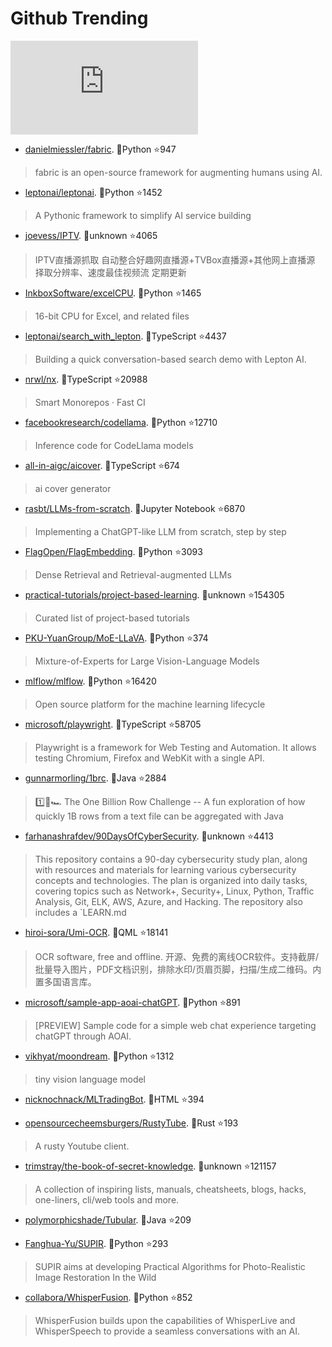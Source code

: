 # Github Trending 
 ![daily-bing](https://api.isoyu.com/bing_images.php) 
 - [danielmiessler/fabric](https://github.com/danielmiessler/fabric). 💪Python ⭐947 
 > fabric is an open-source framework for augmenting humans using AI. 
 - [leptonai/leptonai](https://github.com/leptonai/leptonai). 💪Python ⭐1452 
 > A Pythonic framework to simplify AI service building 
 - [joevess/IPTV](https://github.com/joevess/IPTV). 💪unknown ⭐4065 
 > IPTV直播源抓取 自动整合好趣网直播源+TVBox直播源+其他网上直播源 择取分辨率、速度最佳视频流 定期更新 
 - [InkboxSoftware/excelCPU](https://github.com/InkboxSoftware/excelCPU). 💪Python ⭐1465 
 > 16-bit CPU for Excel, and related files 
 - [leptonai/search_with_lepton](https://github.com/leptonai/search_with_lepton). 💪TypeScript ⭐4437 
 > Building a quick conversation-based search demo with Lepton AI. 
 - [nrwl/nx](https://github.com/nrwl/nx). 💪TypeScript ⭐20988 
 > Smart Monorepos · Fast CI 
 - [facebookresearch/codellama](https://github.com/facebookresearch/codellama). 💪Python ⭐12710 
 > Inference code for CodeLlama models 
 - [all-in-aigc/aicover](https://github.com/all-in-aigc/aicover). 💪TypeScript ⭐674 
 > ai cover generator 
 - [rasbt/LLMs-from-scratch](https://github.com/rasbt/LLMs-from-scratch). 💪Jupyter Notebook ⭐6870 
 > Implementing a ChatGPT-like LLM from scratch, step by step 
 - [FlagOpen/FlagEmbedding](https://github.com/FlagOpen/FlagEmbedding). 💪Python ⭐3093 
 > Dense Retrieval and Retrieval-augmented LLMs 
 - [practical-tutorials/project-based-learning](https://github.com/practical-tutorials/project-based-learning). 💪unknown ⭐154305 
 > Curated list of project-based tutorials 
 - [PKU-YuanGroup/MoE-LLaVA](https://github.com/PKU-YuanGroup/MoE-LLaVA). 💪Python ⭐374 
 > Mixture-of-Experts for Large Vision-Language Models 
 - [mlflow/mlflow](https://github.com/mlflow/mlflow). 💪Python ⭐16420 
 > Open source platform for the machine learning lifecycle 
 - [microsoft/playwright](https://github.com/microsoft/playwright). 💪TypeScript ⭐58705 
 > Playwright is a framework for Web Testing and Automation. It allows testing Chromium, Firefox and WebKit with a single API. 
 - [gunnarmorling/1brc](https://github.com/gunnarmorling/1brc). 💪Java ⭐2884 
 > 1️⃣🐝🏎️ The One Billion Row Challenge -- A fun exploration of how quickly 1B rows from a text file can be aggregated with Java 
 - [farhanashrafdev/90DaysOfCyberSecurity](https://github.com/farhanashrafdev/90DaysOfCyberSecurity). 💪unknown ⭐4413 
 > This repository contains a 90-day cybersecurity study plan, along with resources and materials for learning various cybersecurity concepts and technologies. The plan is organized into daily tasks, covering topics such as Network+, Security+, Linux, Python, Traffic Analysis, Git, ELK, AWS, Azure, and Hacking. The repository also includes a `LEARN.md 
 - [hiroi-sora/Umi-OCR](https://github.com/hiroi-sora/Umi-OCR). 💪QML ⭐18141 
 > OCR software, free and offline. 开源、免费的离线OCR软件。支持截屏/批量导入图片，PDF文档识别，排除水印/页眉页脚，扫描/生成二维码。内置多国语言库。 
 - [microsoft/sample-app-aoai-chatGPT](https://github.com/microsoft/sample-app-aoai-chatGPT). 💪Python ⭐891 
 > [PREVIEW] Sample code for a simple web chat experience targeting chatGPT through AOAI. 
 - [vikhyat/moondream](https://github.com/vikhyat/moondream). 💪Python ⭐1312 
 > tiny vision language model 
 - [nicknochnack/MLTradingBot](https://github.com/nicknochnack/MLTradingBot). 💪HTML ⭐394 
 >  
 - [opensourcecheemsburgers/RustyTube](https://github.com/opensourcecheemsburgers/RustyTube). 💪Rust ⭐193 
 > A rusty Youtube client. 
 - [trimstray/the-book-of-secret-knowledge](https://github.com/trimstray/the-book-of-secret-knowledge). 💪unknown ⭐121157 
 > A collection of inspiring lists, manuals, cheatsheets, blogs, hacks, one-liners, cli/web tools and more. 
 - [polymorphicshade/Tubular](https://github.com/polymorphicshade/Tubular). 💪Java ⭐209 
 >  
 - [Fanghua-Yu/SUPIR](https://github.com/Fanghua-Yu/SUPIR). 💪Python ⭐293 
 > SUPIR aims at developing Practical Algorithms for Photo-Realistic Image Restoration In the Wild 
 - [collabora/WhisperFusion](https://github.com/collabora/WhisperFusion). 💪Python ⭐852 
 > WhisperFusion builds upon the capabilities of WhisperLive and WhisperSpeech to provide a seamless conversations with an AI. 
 